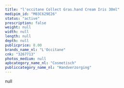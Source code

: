 ```yaml
---
title: "l'occitane Collect Gras.hand Cream Iris 30ml"
medipim_id: "M03C629E26"
status: "active"
prescription: false
weight: null
width: null
length: null
depth: null
publicprice: 8.00
brands_name_nl: "L'Occitane"
cnk: "3267713"
photos_medium: null
apbcategory_name_nl: "Cosmetisch"
publiccategory_name_nl: "Handverzorging"
---
```

null
